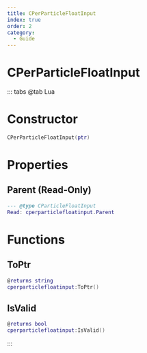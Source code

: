 ```yaml
---
title: CPerParticleFloatInput
index: true
order: 2
category:
  - Guide
---
```


# CPerParticleFloatInput

::: tabs
@tab Lua
# Constructor
```lua
CPerParticleFloatInput(ptr)
```
# Properties
## Parent (Read-Only)
```lua
--- @type CParticleFloatInput
Read: cperparticlefloatinput.Parent
```
# Functions
## ToPtr
```lua
@returns string
cperparticlefloatinput:ToPtr()
```
## IsValid
```lua
@returns bool
cperparticlefloatinput:IsValid()
```

:::